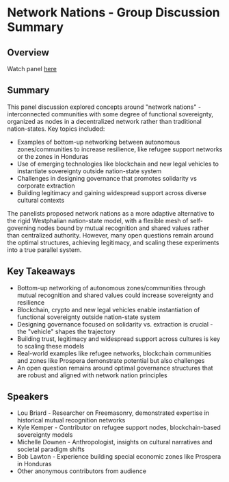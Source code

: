 # Network Nations - Group Discussion Summary

## Overview
Watch panel [here](https://streameth.org/edge_city/watch?session=671b23639da0f165b839b3ec)

## Summary
This panel discussion explored concepts around "network nations" - interconnected communities with some degree of functional sovereignty, organized as nodes in a decentralized network rather than traditional nation-states. Key topics included:

- Examples of bottom-up networking between autonomous zones/communities to increase resilience, like refugee support networks or the zones in Honduras 
- Use of emerging technologies like blockchain and new legal vehicles to instantiate sovereignty outside nation-state system
- Challenges in designing governance that promotes solidarity vs corporate extraction 
- Building legitimacy and gaining widespread support across diverse cultural contexts

The panelists proposed network nations as a more adaptive alternative to the rigid Westphalian nation-state model, with a flexible mesh of self-governing nodes bound by mutual recognition and shared values rather than centralized authority. However, many open questions remain around the optimal structures, achieving legitimacy, and scaling these experiments into a true parallel system.

## Key Takeaways
- Bottom-up networking of autonomous zones/communities through mutual recognition and shared values could increase sovereignty and resilience
- Blockchain, crypto and new legal vehicles enable instantiation of functional sovereignty outside nation-state system
- Designing governance focused on solidarity vs. extraction is crucial - the "vehicle" shapes the trajectory
- Building trust, legitimacy and widespread support across cultures is key to scaling these models
- Real-world examples like refugee networks, blockchain communities and zones like Prospera demonstrate potential but also challenges
- An open question remains around optimal governance structures that are robust and aligned with network nation principles

## Speakers
- Lou Briard - Researcher on Freemasonry, demonstrated expertise in historical mutual recognition networks
- Kyle Kemper - Contributor on refugee support nodes, blockchain-based sovereignty models
- Michelle Downen - Anthropologist, insights on cultural narratives and societal paradigm shifts
- Bob Lawton - Experience building special economic zones like Prospera in Honduras
- Other anonymous contributors from audience

